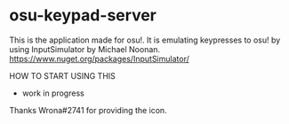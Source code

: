 # osu-keypad-server

This is the application made for osu!.
It is emulating keypresses to osu! by using InputSimulator by Michael Noonan. https://www.nuget.org/packages/InputSimulator/

HOW TO START USING THIS
 - work in progress



Thanks Wrona#2741 for providing the icon.
